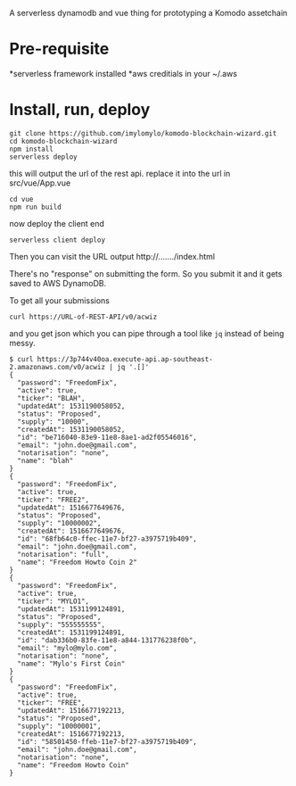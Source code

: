 A serverless dynamodb and vue thing for prototyping a Komodo assetchain

Pre-requisite
=============

*serverless framework installed
*aws creditials in your ~/.aws

Install, run, deploy
====================
```
git clone https://github.com/imylomylo/komodo-blockchain-wizard.git
cd komodo-blockchain-wizard
npm install
serverless deploy
```
this will output the url of the rest api.  replace it into the url in src/vue/App.vue
```
cd vue
npm run build
```
now deploy the client end
```
serverless client deploy
```
Then you can visit the URL output http://......./index.html

There's no "response" on submitting the form.  So you submit it and it gets saved to AWS DynamoDB.

To get all your submissions
```
curl https://URL-of-REST-API/v0/acwiz
```
and you get json which you can pipe through a tool like `jq` instead of being messy.
```
$ curl https://3p744v40oa.execute-api.ap-southeast-2.amazonaws.com/v0/acwiz | jq '.[]'
{
  "password": "FreedomFix",
  "active": true,
  "ticker": "BLAH",
  "updatedAt": 1531190058052,
  "status": "Proposed",
  "supply": "10000",
  "createdAt": 1531190058052,
  "id": "be716040-83e9-11e8-8ae1-ad2f05546016",
  "email": "john.doe@gmail.com",
  "notarisation": "none",
  "name": "blah"
}
{
  "password": "FreedomFix",
  "active": true,
  "ticker": "FREE2",
  "updatedAt": 1516677649676,
  "status": "Proposed",
  "supply": "10000002",
  "createdAt": 1516677649676,
  "id": "68fb64c0-ffec-11e7-bf27-a3975719b409",
  "email": "john.doe@gmail.com",
  "notarisation": "full",
  "name": "Freedom Howto Coin 2"
}
{
  "password": "FreedomFix",
  "active": true,
  "ticker": "MYLO1",
  "updatedAt": 1531199124891,
  "status": "Proposed",
  "supply": "555555555",
  "createdAt": 1531199124891,
  "id": "dab336b0-83fe-11e8-a844-131776238f0b",
  "email": "mylo@mylo.com",
  "notarisation": "none",
  "name": "Mylo's First Coin"
}
{
  "password": "FreedomFix",
  "active": true,
  "ticker": "FREE",
  "updatedAt": 1516677192213,
  "status": "Proposed",
  "supply": "10000001",
  "createdAt": 1516677192213,
  "id": "58501450-ffeb-11e7-bf27-a3975719b409",
  "email": "john.doe@gmail.com",
  "notarisation": "none",
  "name": "Freedom Howto Coin"
}
```

